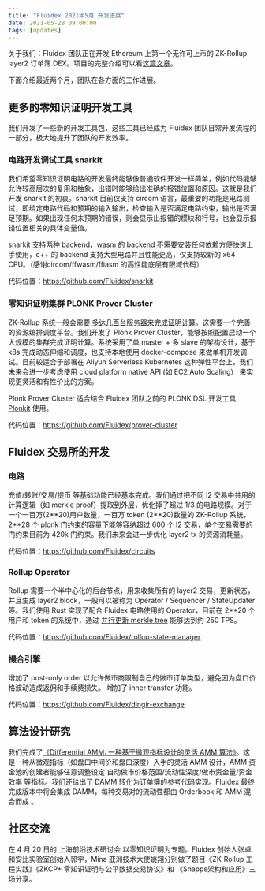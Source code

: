 ```yaml
---
title: "Fluidex 2021年5月 开发进展"
date: 2021-05-28 09:00:00
tags: [updates]
---
```


关于我们：Fluidex 团队正在开发 Ethereum 上第一个无许可上币的 ZK-Rollup layer2 订单簿 DEX。项目的完整介绍可以看[这篇文章](/zh/blog/fluidex-a-zkrollup-layer2-dex/)。

下面介绍最近两个月，团队在各方面的工作进展。

<!--
## 新版官网上线

我们重新设计了 Fluidex 项目的风格样式，新的官网已经更新在了 <https://www.fluidex.io/>

![](/media/new_website_0528.png)

-->

## 更多的零知识证明开发工具

我们开发了一些新的开发工具包，这些工具已经成为 Fluidex 团队日常开发流程的一部分，极大地提升了团队的开发效率。

### 电路开发调试工具 snarkit

我们希望零知识证明电路的开发最终能够像普通软件开发一样简单，例如代码能够允许较高层次的复用和抽象，出错时能够给出准确的报错位置和原因。这就是我们开发 snarkit 的初衷。snarkit 目前仅支持 circom 语言，最重要的功能是电路测试，即给定电路代码和预期的输入输出，检查输入是否满足电路约束，输出是否满足预期。如果出现任何未预期的错误，则会显示出报错的模块和行号，也会显示报错位置相关的具体变量值。

snarkit 支持两种 backend，wasm 的 backend 不需要安装任何依赖方便快速上手使用，c++ 的 backend 支持大型电路并且性能更高，仅支持较新的 x64 CPU。（感谢circom/ffwasm/ffiasm 的高性能底层有限域代码）

代码位置：<https://github.com/Fluidex/snarkit>

### 零知识证明集群 PLONK Prover Cluster

ZK-Rollup 系统一般会需要 [多达几百台服务器来完成证明计算](/zh/blog/zkrollup-intro1/)。这需要一个完善的资源编排调度平台。我们开发了 Plonk Prover Cluster，能够按照配置启动一个大规模的集群完成证明计算。系统采用了单 master + 多 slave 的架构设计，基于 k8s 完成动态伸缩和调度，也支持本地使用 docker-compose 来做单机开发调试。目前较适合于部署在 Aliyun Serverless Kubernetes 这种弹性平台上，我们未来会进一步考虑使用 cloud platform native API (如 EC2 Auto Scaling） 来实现更灵活和有性价比的方案。

Plonk Prover Cluster 适合结合 Fluidex 团队之前的 PLONK DSL 开发工具 [Plonkit](https://github.com/Fluidex/plonkit) 使用。

代码位置：<https://github.com/Fluidex/prover-cluster>

## Fluidex 交易所的开发

### 电路

充值/转账/交易/提币 等基础功能已经基本完成。我们通过把不同 l2 交易中共用的计算逻辑（如 merkle proof）提取到外层，优化掉了超过 1/3 的电路规模。对于一个一百万(2\*\*20)用户数量，一百万 token (2\*\*20)数量的 ZK-Rollup 系统，2**28 个 plonk 门约束的容量下能够容纳超过 600 个 l2 交易，单个交易需要的门约束目前为 420k 门约束。我们未来会进一步优化 layer2 tx 的资源消耗量。

代码位置：<https://github.com/Fluidex/circuits>

### Rollup Operator

Rollup 需要一个半中心化的后台节点，用来收集所有的 layer2 交易，更新状态，并且生成 layer2 block，一般可以被称为 Operator / Sequencer / StateUpdater 等。我们使用 Rust 实现了配合 Fluidex 电路使用的 Operator，目前在 2**20 个用户和 token 的系统中，通过 [并行更新 merkle tree](https://github.com/Fluidex/rollup-state-manager/blob/b6c049208e17a4916b12ff0ab23e7699df7f231e/src/state/global.rs#L270) 能够达到约 250 TPS。

代码位置：<https://github.com/Fluidex/rollup-state-manager>

### 撮合引擎

增加了 post-only order 以允许做市商限制自己的做市订单类型，避免因为盘口价格波动造成返佣和手续费损失。
增加了 inner transfer 功能。

代码位置：<https://github.com/Fluidex/dingir-exchange>



## 算法设计研究

我们完成了[《Differential AMM: 一种基于微观指标设计的灵活 AMM 算法》](/zh/blog/damm/)。这是一种从微观指标（如盘口中间价和盘口深度）入手的灵活 AMM 设计，AMM 资金池的创建者能够任意调整设定 自动做市价格范围/流动性深度/做市资金量/资金效率 等指标。我们还给出了 DAMM 转化为订单簿的参考代码实现。Fluidex 最终完成版本中将会集成 DAMM，每种交易对的流动性都由 Orderbook 和 AMM 混合而成 。

## 社区交流

在 4 月 20 日的 上海前沿技术研讨会 以零知识证明为专题。Fluidex 创始人张卓和安比实验室创始人郭宇，Mina 亚洲技术大使姚翔分别做了题目《ZK-Rollup 工程实践》《ZKCP+ 零知识证明与公平数据交易协议》和 《Snapps架构和应用》三场分享。

